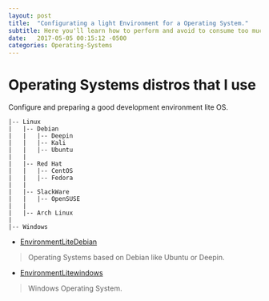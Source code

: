 ```yaml
---
layout: post
title:  "Configurating a light Environment for a Operating System."
subtitle: Here you'll learn how to perform and avoid to consume too much RAM in your computer.
date:   2017-05-05 00:15:12 -0500
categories: Operating-Systems
---
```

# Operating Systems distros that I use

Configure and preparing a good development environment lite OS.

    |-- Linux
    |   |-- Debian
    |   |   |-- Deepin
    |   |   |-- Kali
    |   |   |-- Ubuntu
    |   |
    |   |-- Red Hat
    |   |   |-- CentOS
    |   |   |-- Fedora
    |   |
    |   |-- SlackWare
    |   |   |-- OpenSUSE
    |   |
    |   |-- Arch Linux
    |
    |-- Windows


* [EnvironmentLiteDebian][debian-url]  
> Operating Systems based on Debian like Ubuntu or Deepin.

* [EnvironmentLitewindows][windows-url]  
> Windows Operating System.

[debian-url]:   /guides/light_environment_debian
[windows-url]:  /guides/light_environment_windows
